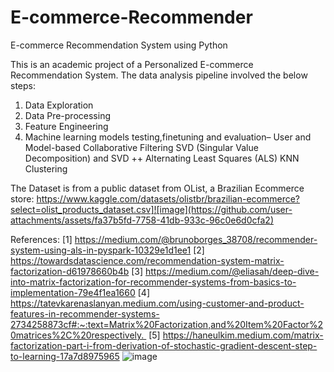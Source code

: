 # E-commerce-Recommender
E-commerce Recommendation System using Python

This is an academic project of a Personalized E-commerce Recommendation System. 
The data analysis pipeline involved the below steps:
1. Data Exploration
2. Data Pre-processing
3. Feature Engineering
4. Machine learning models testing,finetuning and evaluation–
User and Model-based Collaborative Filtering
SVD (Singular Value Decomposition) and SVD ++
Alternating Least Squares (ALS)
KNN Clustering 

The Dataset is from a public dataset from OList, a Brazilian Ecommerce store:
https://www.kaggle.com/datasets/olistbr/brazilian-ecommerce?select=olist_products_dataset.csv]![image](https://github.com/user-attachments/assets/fa37b5fd-7758-41db-933c-96c0e6d0cfa2)

References:
[1] https://medium.com/@brunoborges_38708/recommender-system-using-als-in-pyspark-10329e1d1ee1
[2] https://towardsdatascience.com/recommendation-system-matrix-factorization-d61978660b4b
[3] https://medium.com/@eliasah/deep-dive-into-matrix-factorization-for-recommender-systems-from-basics-to-implementation-79e4f1ea1660
[4] https://tatevkarenaslanyan.medium.com/using-customer-and-product-features-in-recommender-systems-2734258873cf#:~:text=Matrix%20Factorization,and%20Item%20Factor%20matrices%2C%20respectively. 
[5] https://haneulkim.medium.com/matrix-factorization-part-i-from-derivation-of-stochastic-gradient-descent-step-to-learning-17a7d8975965
![image](https://github.com/user-attachments/assets/273f27fe-5d0e-430f-9c35-ec1b862814ae)







